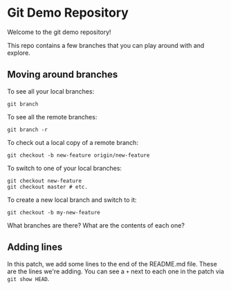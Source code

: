 
Git Demo Repository
===================

Welcome to the git demo repository!

This repo contains a few branches that you can play around with and explore.

Moving around branches
----------------------

To see all your local branches:

    git branch

To see all the remote branches:

    git branch -r

To check out a local copy of a remote branch:

    git checkout -b new-feature origin/new-feature

To switch to one of your local branches:

    git checkout new-feature
    git checkout master # etc.

To create a new local branch and switch to it:

    git checkout -b my-new-feature


What branches are there? What are the contents of each one?


Adding lines
------------

In this patch, we add some lines to the end of the README.md file.
These are the lines we're adding.
You can see a `+` next to each one in the patch via `git show HEAD`.
